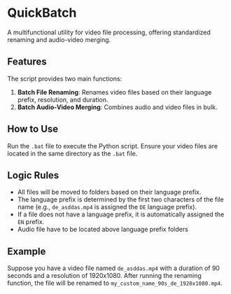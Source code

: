 # QuickBatch
A multifunctional utility for video file processing, offering standardized renaming and audio-video merging.

## Features
The script provides two main functions:
1. **Batch File Renaming**: Renames video files based on their language prefix, resolution, and duration.
2. **Batch Audio-Video Merging**: Combines audio and video files in bulk.

## How to Use
Run the `.bat` file to execute the Python script. Ensure your video files are located in the same directory as the `.bat` file.

## Logic Rules
- All files will be moved to folders based on their language prefix.
- The language prefix is determined by the first two characters of the file name (e.g., `de_asddas.mp4` is assigned the `DE` language prefix).
- If a file does not have a language prefix, it is automatically assigned the `EN` prefix.
- Audio file have to be located above language prefix folders 

## Example
Suppose you have a video file named `de_asddas.mp4` with a duration of 90 seconds and a resolution of 1920x1080. After running the renaming function, the file will be renamed to `my_custom_name_90s_de_1920x1080.mp4`.
